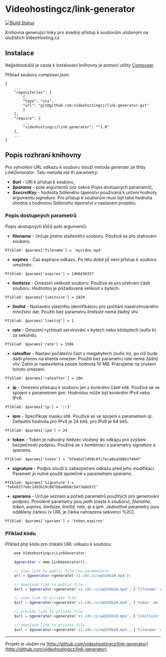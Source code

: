 # Videohostingcz/link-generator

[![Build Status](https://travis-ci.org/videohostingcz/link-generator.svg?branch=master)](https://travis-ci.org/videohostingcz/link-generator)

Knihovna generující linky pro snadný přístup k souborům uloženým na úložištích VideoHosting.cz.

## Instalace
Nejjednodušší je cesta k instalování knihovny je pomocí utility [Composer](http://getcomposer.org/).

Příklad souboru *composer.json*:

```
{
	...
	"repositories": [
	    {
		"type": "vcs",
		"url": "git@github.com:videohostingcz/link-generator.git"
	    }
	],
	"require": {
        ...
		"videohostingcz/link-generator": "^1.0"
	},
	...
}
```

## Popis rozhraní knihovny
Pro vytvoření URL odkazu k souboru slouží metoda *generate* ze třídy *LinkGenerator*. Tato metodá má tři parametry:
* ***$uri*** - URI k přístup k souboru,
* ***$params*** - pole argumentů (viz sekce Popis dostupných parametrů),
* ***$secretKey*** - hodnota Sdíleného tajemství používaná k určení hodnoty argumentu *signature*. Pro přístup k souborům musí být taho hodnota shodná s hodnotou *Sdíleného tajemství* v nastavení projektu.

### Popis dostupných parametrů 
Popis dostupných klíčů pole argumentů:
* **filename** - Určuje jméno staženého souboru. Používá se pro stahování souboru.

```Příklad: $params['filename'] = 'myvideo.mp4'```
* **expires** - Čas expirace odkazu. Po této době již není přístup k souboru umožněn.

```Příklad: $params['expires'] = 1466436357```
* **limitsize** - Omezení velikosti souboru. Používá se pro přehrání části souboru. Hodnotou je požadovaná velikost v bytech.

```Příklad: $params['limitsize'] = 1024```
* **limitid** - Nastavení vlastního identifikátoru pro počítání naservírovaného množství dat. Použití bez parametru *limitsize* nemá žádný vliv.

```Příklad: $params['limitid'] = 1```
* **rate** - Omezení rychlosti servírování v bytech nebo kilobytech (sufix k) za sekundu.

```Příklad: $params['rate'] = 150k```
* **rateafter** - Nastaví počáteční část v megabytech (sufix m), po níž bude další přenos na klienta omezen. Použití bez parametru *rate* nemá žádný vliv.
Zatím je nastavitelná pouze hodnota 10 MB. Pracujeme na zrušení tohoto omezení.

```Příklad: $params['rateafter'] = 10m```
* **ip** - Omezení přístupu k souboru jen z konkrétní části sítě. Používá se ve spojení s parametrem *ipm*. Hodnotou může být konkrétní IPv4 nebo IPv6.

```Příklad: $params['ip'] = '::1'```
* **ipm** - Specifikuje masku sítě. Používá se ve spojení s parametrem *ip*. Defaultní hodnota pro IPv4 je 24 bitů, pro IPv6 je 64 bitů.

```Příklad: $params['ipm'] = 24```
* **token** - Token je náhodný řetězec vložený do odkazu pro zvýšení bezpečnosti podpisu. Používá se v kombinaci s parametry *signature* a *sparams*.

```Příklad: $params['token'] = '9f4a6a71499c0fc7eca8ea580b1fd44f'```
* **signature** - Podpis slouží k zabezpečení odkazu před jeho modifikací. Parametr je nutné použít společně s parametrem *sparams*. 

```Příklad: $params['signature'] = 'fa6e8177e6c1d83b19c087b8a46b8c5473a8e571'```
* **sparams** - Určuje seznam a pořadí parametrů použitých pro generování podpisu. Povolené parametry jsou *path* (cesta k souboru), *filename*, *token*, *expires*, *limitsize*, *limitid*, *rate*, *ip* a *ipm*. Jednotlivé parametry jsou odděleny čárkou (v URL je čárka nahrazena sekvencí %2C).

```Příklad: $params['sparams'] = 'token,expires'```

### Příklad kódu
Příklad php kódu pro získání URL odkazu k souboru:
```php
    use Videohostingcz\LinkGenerator;

    $generator = new LinkGenerator();

    // view link to public file (no parameters)
    url = $generator->generate('s1.cdn.cz/wq5UXbiW.mp4');

    // download link to public file
    $url = $generator->generate('s1.cdn.cz/wq5UXbiW.mp4', ['filename' => 'myvideo.mp4']);

    // view link to private file
    $url = $generator->generate('s1.cdn.cz/wq5UXbiW.mp4', ['token' => '9f4a6a71499', 'sparams' => 'token,path'], 'secretKey');

    // preview link to private file
    $url = $generator->generate('s1.cdn.cz/wq5UXbiW.mp4', ['limitsize' => 10485760, 'token' => '9f4a6a71499', 'sparams' => 'token,path'], 'secretKey');

    // download link to private file
    $url = $generator->generate('s1.cdn.cz/wq5UXbiW.mp4', ['filename' => 'myvideo.mp4', 'token' => '9f4a6a71499', 'sparams' => 'token,path'], 'secretKey');
```


-----
Projekt je uložen na [http://github.com/videohostingcz/link-generator](http://github.com/videohostingcz/link-generator).
